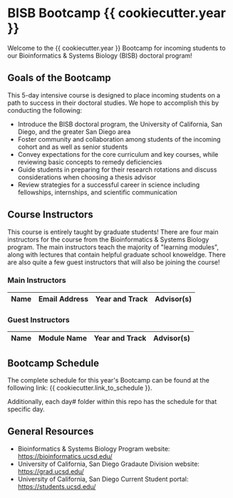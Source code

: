 # BISB Bootcamp {{ cookiecutter.year }}

Welcome to the {{ cookiecutter.year }} Bootcamp for incoming students to our Bioinformatics & Systems Biology (BISB) doctoral program!

## Goals of the Bootcamp

This 5-day intensive course is designed to place incoming students on a path to success in their doctoral studies. We hope to accomplish this by conducting the following:

* Introduce the BISB doctoral program, the University of California, San Diego, and the greater San Diego area
* Foster community and collaboration among students of the incoming cohort and as well as senior students
* Convey expectations for the core curriculum and key courses, while reviewing basic concepts to remedy deficiencies
* Guide students in preparing for their research rotations and discuss considerations when choosing a thesis advisor
* Review strategies for a successful career in science including fellowships, internships, and scientific communication

## Course Instructors

This course is entirely taught by graduate students! There are four main instructors for the course from the Bioinformatics & Systems Biology program. The main instructors teach the majority of "learning modules", along with lectures that contain helpful graduate school knoweldge. There are also quite a few guest instructors that will also be joining the course!

### Main Instructors

| Name                  | Email Address                                         | Year and Track                             | Advisor(s)      |
| --------------------- | ----------------------------------------------------- | ------------------------------------------ | ------------ |


### Guest Instructors

| Name                | Module Name                                             | Year and Track                             | Advisor(s) |
| ------------------- | ------------------------------------------------------- | ------------------------------------------ | ---------- |


## Bootcamp Schedule

The complete schedule for this year's Bootcamp can be found at the following link: {{ cookiecutter.link_to_schedule }}.

Additionally, each day# folder within this repo has the schedule for that specific day.

## General Resources

* Bioinformatics & Systems Biology Program website: https://bioinformatics.ucsd.edu/
* University of California, San Diego Gradaute Division website: https://grad.ucsd.edu/
* University of California, San Diego Current Student portal: https://students.ucsd.edu/
